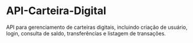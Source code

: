 # API-Carteira-Digital
 API para gerenciamento de carteiras digitais, incluindo criação de usuário, login, consulta de saldo, transferências e listagem de transações.

